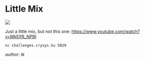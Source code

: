 # Little Mix
![](https://img.shields.io/badge/medium-gray)

Just a little mix, but not this one:
https://www.youtube.com/watch?v=MkElfR_NPBI

`nc challenges.crysys.hu 5029`

*author: tk*